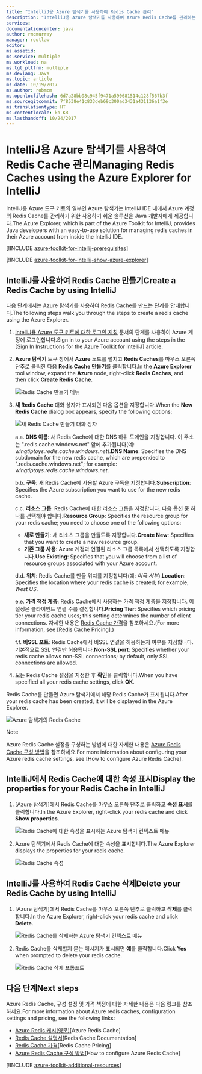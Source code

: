 ```yaml
---
title: "IntelliJ용 Azure 탐색기를 사용하여 Redis Cache 관리"
description: "IntelliJ용 Azure 탐색기를 사용하여 Azure Redis Cache를 관리하는 방법을 알아봅니다."
services: 
documentationcenter: java
author: rmcmurray
manager: routlaw
editor: 
ms.assetid: 
ms.service: multiple
ms.workload: na
ms.tgt_pltfrm: multiple
ms.devlang: Java
ms.topic: article
ms.date: 10/19/2017
ms.author: robmcm
ms.openlocfilehash: 6d7a28bb98c945f9471a590681514c128f567b3f
ms.sourcegitcommit: 7f8538e41c833deb69c300ad3431a431136a1f3e
ms.translationtype: HT
ms.contentlocale: ko-KR
ms.lasthandoff: 10/24/2017
---
```

# <a name="managing-redis-caches-using-the-azure-explorer-for-intellij"></a><span data-ttu-id="0209f-103">IntelliJ용 Azure 탐색기를 사용하여 Redis Cache 관리</span><span class="sxs-lookup"><span data-stu-id="0209f-103">Managing Redis Caches using the Azure Explorer for IntelliJ</span></span>

<span data-ttu-id="0209f-104">IntelliJ용 Azure 도구 키트의 일부인 Azure 탐색기는 IntelliJ IDE 내에서 Azure 계정의 Redis Cache를 관리하기 위한 사용하기 쉬운 솔루션을 Java 개발자에게 제공합니다.</span><span class="sxs-lookup"><span data-stu-id="0209f-104">The Azure Explorer, which is part of the Azure Toolkit for IntelliJ, provides Java developers with an easy-to-use solution for managing redis caches in their Azure account from inside the IntelliJ IDE.</span></span>

[!INCLUDE [azure-toolkit-for-intellij-prerequisites](../includes/azure-toolkit-for-intellij-prerequisites.md)]

[!INCLUDE [azure-toolkit-for-intellij-show-azure-explorer](../includes/azure-toolkit-for-intellij-show-azure-explorer.md)]

## <a name="create-a-redis-cache-by-using-intellij"></a><span data-ttu-id="0209f-105">IntelliJ를 사용하여 Redis Cache 만들기</span><span class="sxs-lookup"><span data-stu-id="0209f-105">Create a Redis Cache by using IntelliJ</span></span>

<span data-ttu-id="0209f-106">다음 단계에서는 Azure 탐색기를 사용하여 Redis Cache를 만드는 단계를 안내합니다.</span><span class="sxs-lookup"><span data-stu-id="0209f-106">The following steps walk you through the steps to create a redis cache using the Azure Explorer.</span></span>

1. <span data-ttu-id="0209f-107">[IntelliJ용 Azure 도구 키트에 대한 로그인 지침] 문서의 단계를 사용하여 Azure 계정에 로그인합니다.</span><span class="sxs-lookup"><span data-stu-id="0209f-107">Sign in to your Azure account using the steps in the [Sign In Instructions for the Azure Toolkit for IntelliJ] article.</span></span>

1. <span data-ttu-id="0209f-108">**Azure 탐색기** 도구 창에서 **Azure** 노드를 펼치고 **Redis Caches**를 마우스 오른쪽 단추로 클릭한 다음 **Redis Cache 만들기**를 클릭합니다.</span><span class="sxs-lookup"><span data-stu-id="0209f-108">In the **Azure Explorer** tool window, expand the **Azure** node, right-click **Redis Caches**, and then click **Create Redis Cache**.</span></span>

   ![Redis Cache 만들기 메뉴][CR01]

1. <span data-ttu-id="0209f-110">**새 Redis Cache** 대화 상자가 표시되면 다음 옵션을 지정합니다.</span><span class="sxs-lookup"><span data-stu-id="0209f-110">When the **New Redis Cache** dialog box appears, specify the following options:</span></span>

   ![새 Redis Cache 만들기 대화 상자][CR02]

   <span data-ttu-id="0209f-112">a.</span><span class="sxs-lookup"><span data-stu-id="0209f-112">a.</span></span> <span data-ttu-id="0209f-113">**DNS 이름**: 새 Redis Cache에 대한 DNS 하위 도메인을 지정합니다. 이 주소는 ".redis.cache.windows.net" 앞에 추가됩니다(예: *wingtiptoys.redis.cache.windows.net*).</span><span class="sxs-lookup"><span data-stu-id="0209f-113">**DNS Name**: Specifies the DNS subdomain for the new redis cache, which are prepended to ".redis.cache.windows.net"; for example: *wingtiptoys.redis.cache.windows.net*.</span></span>

   <span data-ttu-id="0209f-114">b.</span><span class="sxs-lookup"><span data-stu-id="0209f-114">b.</span></span> <span data-ttu-id="0209f-115">**구독**: 새 Redis Cache에 사용할 Azure 구독을 지정합니다.</span><span class="sxs-lookup"><span data-stu-id="0209f-115">**Subscription**: Specifies the Azure subscription you want to use for the new redis cache.</span></span>

   <span data-ttu-id="0209f-116">c.</span><span class="sxs-lookup"><span data-stu-id="0209f-116">c.</span></span> <span data-ttu-id="0209f-117">**리소스 그룹**: Redis Cache에 대한 리소스 그룹을 지정합니다. 다음 옵션 중 하나를 선택해야 합니다.</span><span class="sxs-lookup"><span data-stu-id="0209f-117">**Resource Group**: Specifies the resource group for your redis cache; you need to choose one of the following options:</span></span> 
      * <span data-ttu-id="0209f-118">**새로 만들기**: 새 리소스 그룹을 만들도록 지정합니다.</span><span class="sxs-lookup"><span data-stu-id="0209f-118">**Create New**: Specifies that you want to create a new resource group.</span></span> 
      * <span data-ttu-id="0209f-119">**기존 그룹 사용**: Azure 계정과 연결된 리소스 그룹 목록에서 선택하도록 지정합니다.</span><span class="sxs-lookup"><span data-stu-id="0209f-119">**Use Existing**: Specifies that you will choose from a list of resource groups associated with your Azure account.</span></span> 

   <span data-ttu-id="0209f-120">d.</span><span class="sxs-lookup"><span data-stu-id="0209f-120">d.</span></span> <span data-ttu-id="0209f-121">**위치**: Redis Cache를 만들 위치를 지정합니다(예: *미국 서부*).</span><span class="sxs-lookup"><span data-stu-id="0209f-121">**Location**: Specifies the location where your redis cache is created; for example, *West US*.</span></span>

   <span data-ttu-id="0209f-122">e.</span><span class="sxs-lookup"><span data-stu-id="0209f-122">e.</span></span> <span data-ttu-id="0209f-123">**가격 책정 계층**: Redis Cache에서 사용하는 가격 책정 계층을 지정합니다. 이 설정은 클라이언트 연결 수를 결정합니다.</span><span class="sxs-lookup"><span data-stu-id="0209f-123">**Pricing Tier**: Specifies which pricing tier your redis cache uses; this setting determines the number of client connections.</span></span> <span data-ttu-id="0209f-124">자세한 내용은 [Redis Cache 가격]을 참조하세요.</span><span class="sxs-lookup"><span data-stu-id="0209f-124">(For more information, see [Redis Cache Pricing].)</span></span>

   <span data-ttu-id="0209f-125">f.</span><span class="sxs-lookup"><span data-stu-id="0209f-125">f.</span></span> <span data-ttu-id="0209f-126">**비SSL 포트**: Redis Cache에서 비SSL 연결을 허용하는지 여부를 지정합니다. 기본적으로 SSL 연결만 허용됩니다.</span><span class="sxs-lookup"><span data-stu-id="0209f-126">**Non-SSL port**: Specifies whether your redis cache allows non-SSL connections; by default, only SSL connections are allowed.</span></span>

1. <span data-ttu-id="0209f-127">모든 Redis Cache 설정을 지정한 후 **확인**을 클릭합니다.</span><span class="sxs-lookup"><span data-stu-id="0209f-127">When you have specified all your redis cache settings, click **OK**.</span></span>

<span data-ttu-id="0209f-128">Redis Cache를 만들면 Azure 탐색기에서 해당 Redis Cache가 표시됩니다.</span><span class="sxs-lookup"><span data-stu-id="0209f-128">After your redis cache has been created, it will be displayed in the Azure Explorer.</span></span>

   ![Azure 탐색기의 Redis Cache][CR03]

> [!NOTE]
>
> <span data-ttu-id="0209f-130">Azure Redis Cache 설정을 구성하는 방법에 대한 자세한 내용은 [Azure Redis Cache 구성 방법]을 참조하세요.</span><span class="sxs-lookup"><span data-stu-id="0209f-130">For more information about configuring your Azure redis cache settings, see [How to configure Azure Redis Cache].</span></span>
>

## <a name="display-the-properties-for-your-redis-cache-in-intellij"></a><span data-ttu-id="0209f-131">IntelliJ에서 Redis Cache에 대한 속성 표시</span><span class="sxs-lookup"><span data-stu-id="0209f-131">Display the properties for your Redis Cache in IntelliJ</span></span>

1. <span data-ttu-id="0209f-132">[Azure 탐색기]에서 Redis Cache를 마우스 오른쪽 단추로 클릭하고 **속성 표시**를 클릭합니다.</span><span class="sxs-lookup"><span data-stu-id="0209f-132">In the Azure Explorer, right-click your redis cache and click **Show properties**.</span></span>

   ![Redis Cache에 대한 속성을 표시하는 Azure 탐색기 컨텍스트 메뉴][SP01]

1. <span data-ttu-id="0209f-134">Azure 탐색기에서 Redis Cache에 대한 속성을 표시합니다.</span><span class="sxs-lookup"><span data-stu-id="0209f-134">The Azure Explorer displays the properties for your redis cache.</span></span>

   ![Redis Cache 속성][SP02]

## <a name="delete-your-redis-cache-by-using-intellij"></a><span data-ttu-id="0209f-136">IntelliJ를 사용하여 Redis Cache 삭제</span><span class="sxs-lookup"><span data-stu-id="0209f-136">Delete your Redis Cache by using IntelliJ</span></span>

1. <span data-ttu-id="0209f-137">[Azure 탐색기]에서 Redis Cache를 마우스 오른쪽 단추로 클릭하고 **삭제**를 클릭합니다.</span><span class="sxs-lookup"><span data-stu-id="0209f-137">In the Azure Explorer, right-click your redis cache and click **Delete**.</span></span>

   ![Redis Cache를 삭제하는 Azure 탐색기 컨텍스트 메뉴][DE01]

1. <span data-ttu-id="0209f-139">Redis Cache를 삭제할지 묻는 메시지가 표시되면 **예**를 클릭합니다.</span><span class="sxs-lookup"><span data-stu-id="0209f-139">Click **Yes** when prompted to delete your redis cache.</span></span>

   ![Redis Cache 삭제 프롬프트][DE02]

## <a name="next-steps"></a><span data-ttu-id="0209f-141">다음 단계</span><span class="sxs-lookup"><span data-stu-id="0209f-141">Next steps</span></span>

<span data-ttu-id="0209f-142">Azure Redis Cache, 구성 설정 및 가격 책정에 대한 자세한 내용은 다음 링크를 참조하세요.</span><span class="sxs-lookup"><span data-stu-id="0209f-142">For more information about Azure redis caches, configuration settings and pricing, see the following links:</span></span>

* <span data-ttu-id="0209f-143">[Azure Redis 캐시(영문)]</span><span class="sxs-lookup"><span data-stu-id="0209f-143">[Azure Redis Cache]</span></span>
* <span data-ttu-id="0209f-144">[Redis Cache 설명서]</span><span class="sxs-lookup"><span data-stu-id="0209f-144">[Redis Cache Documentation]</span></span>
* <span data-ttu-id="0209f-145">[Redis Cache 가격]</span><span class="sxs-lookup"><span data-stu-id="0209f-145">[Redis Cache Pricing]</span></span>
* <span data-ttu-id="0209f-146">[Azure Redis Cache 구성 방법]</span><span class="sxs-lookup"><span data-stu-id="0209f-146">[How to configure Azure Redis Cache]</span></span>

[!INCLUDE [azure-toolkit-additional-resources](../includes/azure-toolkit-additional-resources.md)]

<!-- URL List -->

[Redis Cache 가격]: https://azure.microsoft.com/pricing/details/cache/
[Azure Redis 캐시(영문)]: https://azure.microsoft.com/services/cache/
[Redis Cache 설명서]: /azure/redis-cache
[Azure Redis Cache 구성 방법]: /azure/redis-cache/cache-configure
[IntelliJ용 Azure 도구 키트에 대한 로그인 지침]: ./azure-toolkit-for-intellij-sign-in-instructions.md

<!-- IMG List -->

[CR01]: media/azure-toolkit-for-intellij-managing-redis-caches-using-azure-explorer/CR01.png
[CR02]: media/azure-toolkit-for-intellij-managing-redis-caches-using-azure-explorer/CR02.png
[CR03]: media/azure-toolkit-for-intellij-managing-redis-caches-using-azure-explorer/CR03.png

[SP01]: media/azure-toolkit-for-intellij-managing-redis-caches-using-azure-explorer/SP01.png
[SP02]: media/azure-toolkit-for-intellij-managing-redis-caches-using-azure-explorer/SP02.png

[DE01]: media/azure-toolkit-for-intellij-managing-redis-caches-using-azure-explorer/DE01.png
[DE02]: media/azure-toolkit-for-intellij-managing-redis-caches-using-azure-explorer/DE02.png
